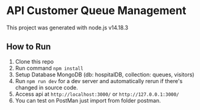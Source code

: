 # API Customer Queue Management

This project was generated with node.js v14.18.3

## How to Run
1. Clone this repo
2. Run command `npm install`
3. Setup Database MongoDB (db: hospitalDB, collection: queues, visitors)
4. Run `npm run dev` for a dev server and automatically rerun if there's changed in source code.
5. Access api at `http://localhost:3000/` or `http://127.0.0.1:3000/`
6. You can test on PostMan just import from folder postman.
